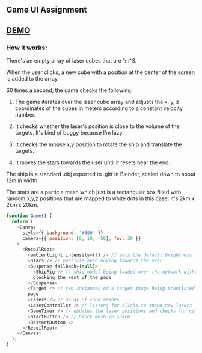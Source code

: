 ## Game UI Assignment

## [DEMO](https://game-ui-assignment.netlify.app)

### How it works:

There's an empty array of laser cubes that are 1m^3.

When the user clicks, a new cube with a position at the center of the screen is added to the array.

60 times a second, the game checks the following:

1. The game iterates over the laser cube array and adjusts the x, y, z coordinates of the cubes in meters according to a constant velocity number.

2. It checks whether the laser's position is close to the volume of the targets. It's kind of buggy because I'm lazy.

3. It checks the mouse x,y position to rotate the ship and translate the targets.

4. It moves the stars towards the user until it resets near the end.

The ship is a standard .obj exported to .gltf in Blender, scaled down to about 12m in width.

The stars are a particle mesh which just is a rectangular box filled with random x,y,z positions that are mapped to white dots in this case. It's 2km x 2km x 20km.

```js
function Game() {
  return (
    <Canvas
      style={{ background: '#000' }}
      camera={{ position: [0, 10, -50], fov: 20 }}
    >
      <RecoilRoot>
        <ambientLight intensity={1} /> // sets the default brightness
        <Stars /> // particle mesh moving towards the user
        <Suspense fallback={null}>
          <ShipRig /> // ship model being loaded over the network without
          blocking the rest of the page
        </Suspense>
        <Target /> // two instances of a target image being translated across the
        page
        <Lasers /> // array of cube meshes
        <LaserController /> // listens for clicks to spawn new lasers
        <GameTimer /> // updates the laser positions and checks for collisions
        <StartButton /> // block mesh in space
        <RestartButton />
      </RecoilRoot>
    </Canvas>
  );
}
```
